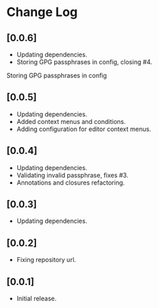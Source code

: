 # Change Log

## [0.0.6]

- Updating dependencies.
- Storing GPG passphrases in config, closing #4.

Storing GPG passphrases in config

## [0.0.5]

- Updating dependencies.
- Added context menus and conditions.
- Adding configuration for editor context menus.

## [0.0.4]

- Updating dependencies.
- Validating invalid passphrase, fixes #3.
- Annotations and closures refactoring.

## [0.0.3]

- Updating dependencies.

## [0.0.2]

- Fixing repository url.

## [0.0.1]

- Initial release.
